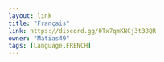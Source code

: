 ```yaml
---
layout: link
title: "Français"
link: https://discord.gg/0Tx7qmKNCj3t38QR
owner: "Matias49"
tags: [Language,FRENCH]
---
```

